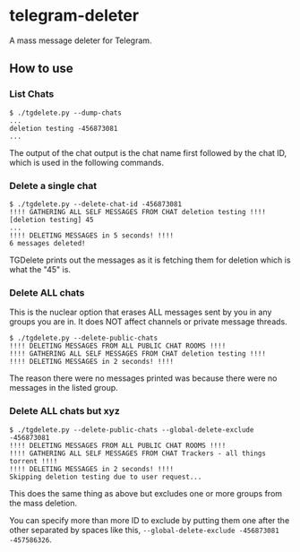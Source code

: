 # telegram-deleter
A mass message deleter for Telegram.

## How to use

### List Chats
```
$ ./tgdelete.py --dump-chats
...
deletion testing -456873081
...
```

The output of the chat output is the chat name first followed by the chat ID,
which is used in the following commands.

### Delete a single chat
```
$ ./tgdelete.py --delete-chat-id -456873081
!!!! GATHERING ALL SELF MESSAGES FROM CHAT deletion testing !!!!
[deletion testing] 45
...
!!!! DELETING MESSAGES in 5 seconds! !!!!
6 messages deleted!
```

TGDelete prints out the messages as it is fetching them for deletion which is what the "45" is.

### Delete ALL chats
This is the nuclear option that erases ALL messages sent by you in any groups you are in.
It does NOT affect channels or private message threads.

```
$ ./tgdelete.py --delete-public-chats
!!!! DELETING MESSAGES FROM ALL PUBLIC CHAT ROOMS !!!!
!!!! GATHERING ALL SELF MESSAGES FROM CHAT deletion testing !!!!
!!!! DELETING MESSAGES in 2 seconds! !!!!
```

The reason there were no messages printed was because there were no messages in the listed group.

### Delete ALL chats but xyz

```
$ ./tgdelete.py --delete-public-chats --global-delete-exclude -456873081
!!!! DELETING MESSAGES FROM ALL PUBLIC CHAT ROOMS !!!!
!!!! GATHERING ALL SELF MESSAGES FROM CHAT Trackers - all things torrent !!!!
!!!! DELETING MESSAGES in 2 seconds! !!!!
Skipping deletion testing due to user request...
```

This does the same thing as above but excludes one or more groups from the
mass deletion.

You can specify more than more ID to exclude by putting them one
after the other separated by spaces like this, 
`--global-delete-exclude -456873081 -457586326`.
